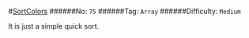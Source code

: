 #[SortColors](https://leetcode.com/problems/sort-colors/)
######No: `75`
######Tag: `Array`
######Difficulty: `Medium`

It is just a simple quick sort.

